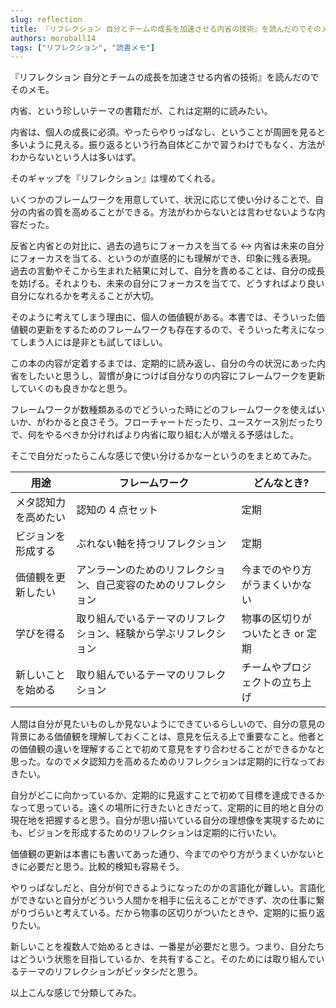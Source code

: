 ```yaml
---
slug: reflection
title: 『リフレクション 自分とチームの成長を加速させる内省の技術』を読んだのでそのメモ
authors: moroball14
tags: ["リフレクション", "読書メモ"]
---
```


『リフレクション 自分とチームの成長を加速させる内省の技術』を読んだのでそのメモ。

<!--truncate-->

内省、という珍しいテーマの書籍だが、これは定期的に読みたい。

内省は、個人の成長に必須。やったらやりっぱなし、ということが周囲を見ると多いように見える。振り返るという行為自体どこかで習うわけでもなく、方法がわからないという人は多いはず。

そのギャップを『リフレクション』は埋めてくれる。

いくつかのフレームワークを用意していて、状況に応じて使い分けることで、自分の内省の質を高めることができる。方法がわからないとは言わせないような内容だった。

反省と内省との対比に、過去の過ちにフォーカスを当てる <-> 内省は未来の自分にフォーカスを当てる、というのが直感的にも理解ができ、印象に残る表現。
過去の言動やそこから生まれた結果に対して、自分を責めることは、自分の成長を妨げる。それよりも、未来の自分にフォーカスを当てて、どうすればより良い自分になれるかを考えることが大切。

そのように考えてしまう理由に、個人の価値観がある。本書では、そういった価値観の更新をするためのフレームワークも存在するので、そういった考えになってしまう人には是非とも試してほしい。

この本の内容が定着するまでは、定期的に読み返し、自分の今の状況にあった内省をしたいと思うし、習慣が身につけば自分なりの内容にフレームワークを更新していくのも良きかなと思う。

フレームワークが数種類あるのでどういった時にどのフレームワークを使えばいいか、がわかると良さそう。フローチャートだったり、ユースケース別だったりで、何をやるべきか分ければより内省に取り組む人が増える予感はした。

そこで自分だったらこんな感じで使い分けるかなーというのをまとめてみた。

| 用途                 | フレームワーク                                                   | どんなとき?                      |
| -------------------- | ---------------------------------------------------------------- | -------------------------------- |
| メタ認知力を高めたい | 認知の 4 点セット                                                | 定期                             |
| ビジョンを形成する   | ぶれない軸を持つリフレクション                                   | 定期                             |
| 価値観を更新したい   | アンラーンのためのリフレクション、自己変容のためのリフレクション | 今までのやり方がうまくいかない   |
| 学びを得る           | 取り組んでいるテーマのリフレクション、経験から学ぶリフレクション | 物事の区切りがついたとき or 定期 |
| 新しいことを始める   | 取り組んでいるテーマのリフレクション                             | チームやプロジェクトの立ち上げ   |

人間は自分が見たいものしか見ないようにできているらしいので、自分の意見の背景にある価値観を理解しておくことは、意見を伝える上で重要なこと。他者との価値観の違いを理解することで初めて意見をすり合わせることができるかなと思った。なのでメタ認知力を高めるためのリフレクションは定期的に行なっておきたい。

自分がどこに向かっているか、定期的に見返すことで初めて目標を達成できるかなって思っている。遠くの場所に行きたいときだって、定期的に目的地と自分の現在地を把握すると思う。自分が思い描いている自分の理想像を実現するためにも、ビジョンを形成するためのリフレクションは定期的に行いたい。

価値観の更新は本書にも書いてあった通り、今までのやり方がうまくいかないときに必要だと思う。比較的検知も容易そう。

やりっぱなしだと、自分が何できるようになったのかの言語化が難しい。言語化ができないと自分がどういう人間かを相手に伝えることができず、次の仕事に繋がりづらいと考えている。だから物事の区切りがついたときや、定期的に振り返りたい。

新しいことを複数人で始めるときは、一番星が必要だと思う。つまり、自分たちはどういう状態を目指しているか、を共有すること。そのためには取り組んでいるテーマのリフレクションがピッタシだと思う。

以上こんな感じで分類してみた。

